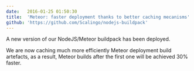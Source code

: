 ```yaml
---
date:	2016-01-25 01:50:30
title:	'Meteor: faster deployment thanks to better caching mecanisms'
github: 'https://github.com/Scalingo/nodejs-buildpack'
---
```


A new version of our NodeJS/Meteor buildpack has been deployed.

We are now caching much more efficiently Meteor deployment build artefacts, as
a result, Meteor builds after the first one will be achieved 30% faster.
